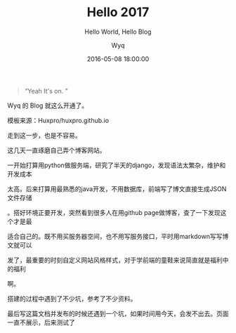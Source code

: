 ﻿---
layout:     post
title:      "Hello 2017"
subtitle:   "Hello World, Hello Blog"
date:       2016-05-08 18:00:00
author:     "Wyq"
header-img: "img/post-bg-2015.jpg"
tags:
   生活
---


> “Yeah It's on. ”



Wyq 的 Blog 就这么开通了。

模板来源：Huxpro/huxpro.github.io

走到这一步，也是不容易。

这几天一直琢磨自己弄个博客网站。

一开始打算用python做服务端，研究了半天的django，发现语法太繁杂，维护和开发成本

太高。后来打算用最熟悉的java开发，不用数据库，前端写了博文直接生成JSON文件存储

。搭好环境正要开发，突然看到很多人在用github page做博客，查了一下发现这个才是最

适合自己的。既不用买服务器空间，也不用写服务接口，平时用markdown写写博文就可以

发了，最重要的时刻自定义网站风格样式，对于学前端的童鞋来说简直就是福利中的福利

啊。

搭建的过程中遇到了不少坑，参考了不少资料。

最后写这篇文档并发布的时候还遇到一个坑，如果时间用今天，会发不出去。页面一直不展示，后来测试了

